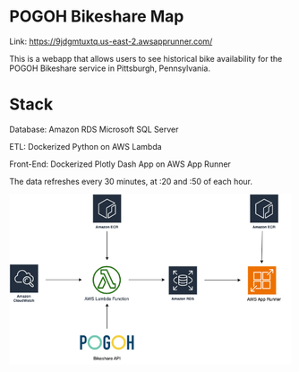 # POGOH Bikeshare Map

Link:
https://9jdgmtuxtq.us-east-2.awsapprunner.com/

This is a webapp that allows users to see historical bike availability for the POGOH Bikeshare service in Pittsburgh, Pennsylvania.

# Stack
Database: Amazon RDS Microsoft SQL Server

ETL: Dockerized Python on AWS Lambda

Front-End: Dockerized Plotly Dash App on AWS App Runner

The data refreshes every 30 minutes, at :20 and :50 of each hour.


![alt text](<Architecture Diagram.png>)
